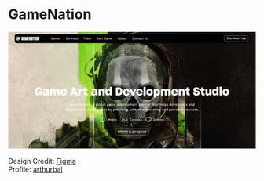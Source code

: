 # GameNation

<img src='./images/screenshot.png'>


Design Credit: <a href='https://www.figma.com/community/file/1358375112365428664/game-landing'>Figma</a>
<br>
Profile: <a href='https://www.figma.com/@arthurbal'>arthurbal</a>